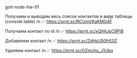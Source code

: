goit-node-hw-01

Получаем и выводим весь список контактов в виде таблицы (console.table) /n
:white_check_mark: https://prnt.sc/RCUmVKaKMG4F

Получаем контакт по id /n
:white_check_mark: https://prnt.sc/xQIHiJsC9PiB

Добавялем контакт /n
:white_check_mark: https://prnt.sc/ZdHdJ50frE0Z

Удаляем контакт /n
:white_check_mark: https://prnt.sc/OZmchs_J1Ubq

